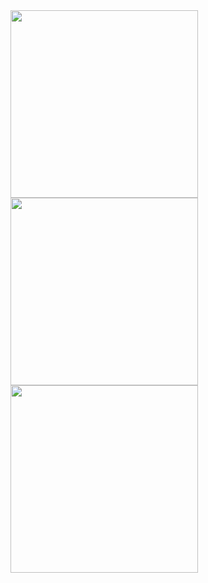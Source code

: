 <img src="https://user-images.githubusercontent.com/106425118/174006286-ef6ab2b1-afd1-45c8-a8ac-5f5950dc56fd.png" width="300">
<img src="https://user-images.githubusercontent.com/106425118/174006289-c4fbe530-1a84-4878-a9eb-690cf4baa6e7.png" width="300">
<img src="https://user-images.githubusercontent.com/106425118/174006292-a289a7bf-8517-4889-9d1a-294b3e0114bb.png" width="300">



